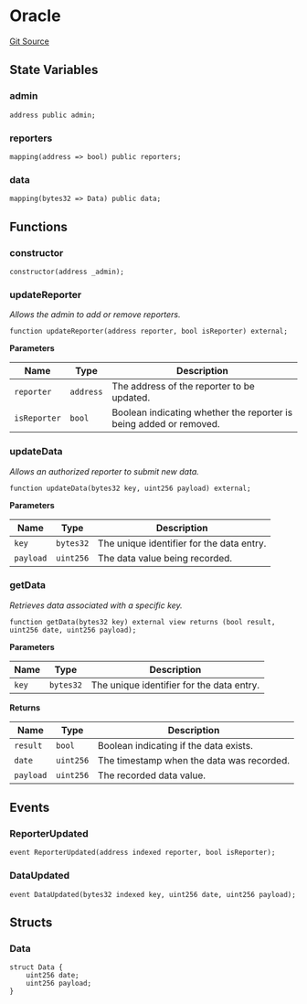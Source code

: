 # Oracle
[Git Source](https://github.com/KBryan/PFP3eInteractive/blob/9ca4333e3a12a1ceff0ce5cf0bec5d44ba67c678/src/Oracle/Oracle.sol)


## State Variables
### admin

```solidity
address public admin;
```


### reporters

```solidity
mapping(address => bool) public reporters;
```


### data

```solidity
mapping(bytes32 => Data) public data;
```


## Functions
### constructor


```solidity
constructor(address _admin);
```

### updateReporter

*Allows the admin to add or remove reporters.*


```solidity
function updateReporter(address reporter, bool isReporter) external;
```
**Parameters**

|Name|Type|Description|
|----|----|-----------|
|`reporter`|`address`|The address of the reporter to be updated.|
|`isReporter`|`bool`|Boolean indicating whether the reporter is being added or removed.|


### updateData

*Allows an authorized reporter to submit new data.*


```solidity
function updateData(bytes32 key, uint256 payload) external;
```
**Parameters**

|Name|Type|Description|
|----|----|-----------|
|`key`|`bytes32`|The unique identifier for the data entry.|
|`payload`|`uint256`|The data value being recorded.|


### getData

*Retrieves data associated with a specific key.*


```solidity
function getData(bytes32 key) external view returns (bool result, uint256 date, uint256 payload);
```
**Parameters**

|Name|Type|Description|
|----|----|-----------|
|`key`|`bytes32`|The unique identifier for the data entry.|

**Returns**

|Name|Type|Description|
|----|----|-----------|
|`result`|`bool`|Boolean indicating if the data exists.|
|`date`|`uint256`|The timestamp when the data was recorded.|
|`payload`|`uint256`|The recorded data value.|


## Events
### ReporterUpdated

```solidity
event ReporterUpdated(address indexed reporter, bool isReporter);
```

### DataUpdated

```solidity
event DataUpdated(bytes32 indexed key, uint256 date, uint256 payload);
```

## Structs
### Data

```solidity
struct Data {
    uint256 date;
    uint256 payload;
}
```

